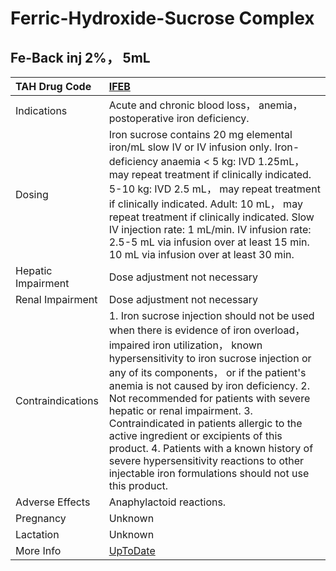 # Ferric-Hydroxide-Sucrose Complex

## Fe-Back inj 2%， 5mL

| TAH Drug Code      | [IFEB](https://www.tahsda.org.tw/drugs/hissearch.php?drug_code=IFEB)                                                                                                                                                                                                                                                                                                                                                                                                                                                                                                          |
|:-------------------|:------------------------------------------------------------------------------------------------------------------------------------------------------------------------------------------------------------------------------------------------------------------------------------------------------------------------------------------------------------------------------------------------------------------------------------------------------------------------------------------------------------------------------------------------------------------------------|
| Indications        | Acute and chronic blood loss， anemia， postoperative iron deficiency.                                                                                                                                                                                                                                                                                                                                                                                                                                                                                                        |
| Dosing             | Iron sucrose contains 20 mg elemental iron/mL slow IV or IV infusion only. Iron-deficiency anaemia < 5 kg: IVD 1.25mL， may repeat treatment if clinically indicated. 5-10 kg: IVD 2.5 mL， may repeat treatment if clinically indicated. Adult: 10 mL， may repeat treatment if clinically indicated. Slow IV injection rate: 1 mL/min. IV infusion rate: 2.5-5 mL via infusion over at least 15 min. 10 mL via infusion over at least 30 min.                                                                                                                               |
| Hepatic Impairment | Dose adjustment not necessary                                                                                                                                                                                                                                                                                                                                                                                                                                                                                                                                                 |
| Renal Impairment   | Dose adjustment not necessary                                                                                                                                                                                                                                                                                                                                                                                                                                                                                                                                                 |
| Contraindications  | 1. Iron sucrose injection should not be used when there is evidence of iron overload， impaired iron utilization， known hypersensitivity to iron sucrose injection or any of its components， or if the patient's anemia is not caused by iron deficiency. 2. Not recommended for patients with severe hepatic or renal impairment. 3. Contraindicated in patients allergic to the active ingredient or excipients of this product. 4. Patients with a known history of severe hypersensitivity reactions to other injectable iron formulations should not use this product. |
| Adverse Effects    | Anaphylactoid reactions.                                                                                                                                                                                                                                                                                                                                                                                                                                                                                                                                                      |
| Pregnancy          | Unknown                                                                                                                                                                                                                                                                                                                                                                                                                                                                                                                                                                       |
| Lactation          | Unknown                                                                                                                                                                                                                                                                                                                                                                                                                                                                                                                                                                       |
| More Info          | [UpToDate](https://www.uptodate.com/contents/ferric-hydroxide-sucrose-complex-drug-information)                                                                                                                                                                                                                                                                                                                                                                                                                                                                               |

